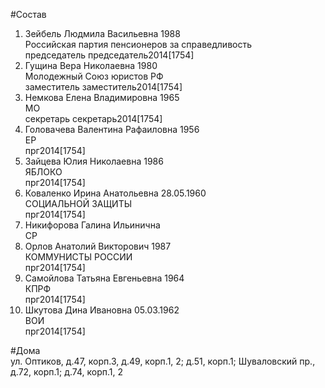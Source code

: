 #Состав  
1. Зейбель Людмила Васильевна 1988  
    Российская партия пенсионеров за справедливость  
    председатель председатель2014[1754]  
2. Гущина Вера Николаевна 1980  
    Молодежный Союз юристов РФ  
    заместитель заместитель2014[1754]  
3. Немкова Елена Владимировна 1965  
    МО  
    секретарь секретарь2014[1754]  
4. Головачева Валентина Рафаиловна 1956  
    ЕР  
    прг2014[1754]  
5. Зайцева Юлия Николаевна 1986  
    ЯБЛОКО  
    прг2014[1754]  
6. Коваленко Ирина Анатольевна 28.05.1960  
    СОЦИАЛЬНОЙ ЗАЩИТЫ  
    прг2014[1754]  
7. Никифорова Галина Ильинична  
    СР  
8. Орлов Анатолий Викторович 1987  
    КОММУНИСТЫ РОССИИ  
    прг2014[1754]  
9. Самойлова Татьяна Евгеньевна 1964  
    КПРФ  
    прг2014[1754]  
10. Шкутова Дина Ивановна 05.03.1962  
    ВОИ  
    прг2014[1754]  
  
#Дома  
ул. Оптиков,  д.47, корп.3, д.49, корп.1, 2; д.51, корп.1;  Шуваловский пр., д.72, корп.1; д.74, корп.1, 2  
  
